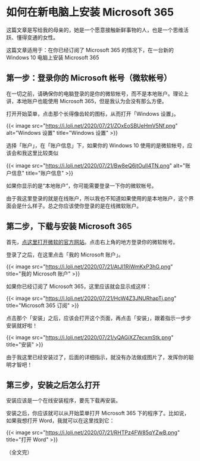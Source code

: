 # 如何在新电脑上安装 Microsoft 365


这篇文章是写给我的母亲的，她是一个愿意接触新鲜事物的人，也是一个思维活跃、懂得变通的女性。

<!--more-->

这篇文章适用于：在你已经订阅了 Microsoft 365 的情况下，在一台新的 Windows 10 电脑上安装 Microsoft 365

## 第一步：登录你的 Microsoft 帐号（微软帐号）

在一切之前，请确保你的电脑登录的是你的微软帐号，而不是本地账户。理论上讲，本地账户也能使用 Microsoft 365，但是我认为会没有那么方便。

打开开始菜单，点击那个长得像齿轮的图标，从而打开「Windows 设置」。

{{< image src="https://i.loli.net/2020/07/21/ZOxEoSBUeHmV5Nf.png" alt="Windows 设置" title="Windows 设置" >}}

选择「账户」，在「账户信息」下，如果你的 Windows 10 使用的是微软帐号，应该会和我这里比较类似

{{< image src="https://i.loli.net/2020/07/21/Bw8eQ6jtOuIl4TN.png" alt="账户信息" title="账户信息" >}}

如果你显示的是“本地账户”，你可能需要登录一下你的微软帐号。

由于我这里登录的就是在线账户，所以我也不知道如果使用的是本地账户，这个界面会是什么样子。总之你应该使你登录的是在线微软账户。

## 第二步，下载与安装 Microsoft 365

首先，[点这里打开微软的官方网站](https://www.microsoft.com/zh-cn/)。点击右上角的地方登录你的微软帐号。

登录了之后，在这里点击「我的 Microsoft 账户」。

{{< image src="https://i.loli.net/2020/07/21/AtJl1RiWmKxP3hG.png" title="我的 Microsoft 账户" >}}

如果你已经订阅了 Microsoft 365，这里应该就会显示成这样：

{{< image src="https://i.loli.net/2020/07/21/HcW4Z3JNURhapTj.png" title="Microsoft 365 订阅" >}}

点击那个「安装」之后，应该会打开这个页面，再点击「安装」，跟着指示一步步安装就好啦！

{{< image src="https://i.loli.net/2020/07/21/yQAGiXZ7ecxmStk.png" title="安装" >}}

由于我这里已经安装过了，后面的详细指示，就没有办法做成图片了，发挥你的聪明才智吧！

## 第三步，安装之后怎么打开

安装应该是一个在线安装程序，要先下载再安装。

安装之后，你应该就可以从开始菜单打开 Microsoft 365 下的程序了。比如说，如果我想打开 Word，我就可以在这里找到它：

{{< image src="https://i.loli.net/2020/07/21/RHTPz4FW85qYZwB.png" title="打开 Word" >}}

（全文完）
